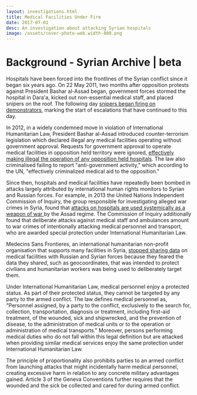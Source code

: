 ```yaml
---
layout: investigations.html
title: Medical Facilities Under Fire
date: 2017-07-01
desc: An investigation about attacking Syrian hospitals
image: /assets/cover-photo-web.width-800.png
---
```


# Background - Syrian Archive | beta

Hospitals have been forced into the frontlines of the Syrian conflict since it began six years ago. On 22 May 2011, two months after opposition protests against President Bashar al-Assad began, government forces stormed the hospital in Dara'a, kicked out non-essential medical staff, and placed snipers on the roof. The following day [snipers began firing on demonstrators][1], marking the start of escalations that have continued to this day.

In 2012, in a widely condemned move in violation of International Humanitarian Law, President Bashar al-Assad introduced counter-terrorism legislation which declared illegal any medical facilities operating without government approval. Requests for government approval to operate medical facilities in opposition held territory were ignored, [effectively making illegal the operation of any opposition held hospitals][1]. The law also criminalised failing to report "anti-government activity," which according to the UN, "effectively criminalized medical aid to the opposition."

Since then, hospitals and medical facilities have repeatedly been bombed in attacks largely attributed by international human rights monitors to Syrian and Russian forces. For example, in 2013 the United Nations Independent Commission of Inquiry, the group responsible for investigating alleged war crimes in Syria, found that [attacks on hospitals are used systemically as a weapon of war ][2]by the Assad regime. The Commission of Inquiry additionally found that deliberate attacks against medical staff and ambulances amount to war crimes of intentionally attacking medical personnel and transport, who are awarded special protection under International Humanitarian Law.

Medecins Sans Frontieres, an international humanitarian non-profit organisation that supports many facilities in Syria, [stopped sharing data][2] on medical facilities with Russian and Syrian forces because they feared the data they shared, such as geocoordinates, that was intended to protect civilians and humanitarian workers was being used to deliberately target them.

Under International Humanitarian Law, medical personnel enjoy a protected status. As part of their protected status, they cannot be targeted by any party to the armed conflict. The law defines medical personnel as, "Personnel assigned, by a party to the conflict, exclusively to the search for, collection, transportation, diagnosis or treatment, including first-aid treatment, of the wounded, sick and shipwrecked, and the prevention of disease, to the administration of medical units or to the operation or administration of medical transports." Moreover, persons performing medical duties who do not fall within this legal definition but are attacked when providing similar medical services enjoy the same protection under International Humanitarian Law.

The principle of proportionality also prohibits parties to an armed conflict from launching attacks that might incidentally harm medical personnel, creating excessive harm in relation to any concrete military advantages gained. Article 3 of the Geneva Conventions further requires that the wounded and the sick be collected and cared for during armed conflict.

[1]: http://www.newyorker.com/magazine/2016/06/27/syrias-war-on-doctors
[2]: https://www.theguardian.com/world/2016/feb/18/msf-will-not-share-syria-gps-locations-after-deliberate-attacks
